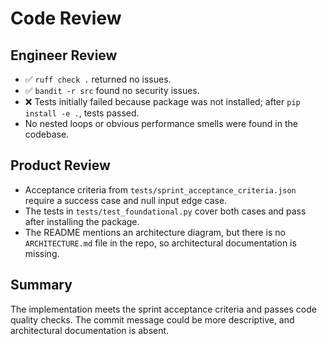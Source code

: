 # Code Review

## Engineer Review
- ✅ `ruff check .` returned no issues.
- ✅ `bandit -r src` found no security issues.
- ❌ Tests initially failed because package was not installed; after `pip install -e .`, tests passed.
- No nested loops or obvious performance smells were found in the codebase.

## Product Review
- Acceptance criteria from `tests/sprint_acceptance_criteria.json` require a success case and null input edge case.
- The tests in `tests/test_foundational.py` cover both cases and pass after installing the package.
- The README mentions an architecture diagram, but there is no `ARCHITECTURE.md` file in the repo, so architectural documentation is missing.

## Summary
The implementation meets the sprint acceptance criteria and passes code quality checks. The commit message could be more descriptive, and architectural documentation is absent.
